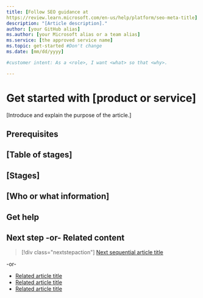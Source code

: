 ```yaml
---
title: [Follow SEO guidance at 
https://review.learn.microsoft.com/en-us/help/platform/seo-meta-title]
description: "[Article description]."
author: [your GitHub alias]
ms.author: [your Microsoft alias or a team alias]
ms.service: [the approved service name]
ms.topic: get-started #Don't change
ms.date: [mm/dd/yyyy]

#customer intent: As a <role>, I want <what> so that <why>.

---
```


<!-- --------------------------------------

- Use this template with pattern instructions for:

Get Started

- Before you sign off or merge:

Remove all comments except the customer intent.

- Feedback:

https://aka.ms/patterns-feedback

-->

# Get started with [product or service]

<!-- Required: Article headline - H1

Identify the product or service the article covers.

-->

[Introduce and explain the purpose of the article.]

<!-- Required: Introductory paragraphs (no heading)

Write a brief introduction that can help the user
determine whether the article is relevant for them
and to describe what aspects of a product or service
the article covers.

-->

## Prerequisites

<!--Optional: Prerequisites - H2

If this section is needed, make Prerequisites your first H2 
in the article. Use clear and unambiguous language and use
an unordered list format. 

-->

## [Table of stages]

<!-- Optional: Table of stages - H2

In an H2 section, if the process for getting started is long
or complex, list the stages in a table. For each stage in the
table, include a link to an article that describes how to
complete that stage.

Use either a table or one or more stage sections, as described 
in the next section. 

-->

## [Stages]

<!-- Optional: Stages - H2

In one or more H2 sections, describe the stages to
get started with the product, service, or feature.

-->

## [Who or what information]

<!-- Optional: Links to use information - H2

In an H2 section, describe who the product or service is for,
or what it's used for.

-->

## Get help

<!-- Optional: Links to help information - H2

In an H2 section, list resources and support services that 
provide help when you use the product or service.

-->

## Next step -or- Related content

> [!div class="nextstepaction"]
> [Next sequential article title](link.md)

-or-

* [Related article title](link.md)
* [Related article title](link.md)
* [Related article title](link.md)

<!-- Optional: Next step or Related content - H2

Consider adding one of these H2 sections (not both):

A "Next step" section that uses 1 link in a blue box 
to point to a next, consecutive article in a sequence.

-or- 

A "Related content" section that lists links to 
1 to 3 articles the user might find helpful.

-->

<!--

Remove all comments except the customer intent
before you sign off or merge to the main branch.

-->

